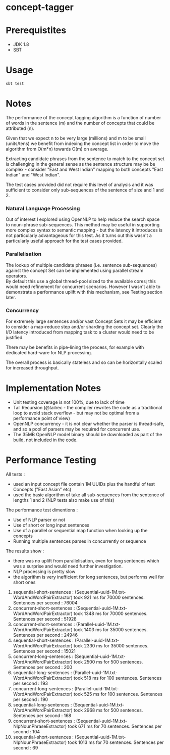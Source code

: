 
# concept-tagger

# Prerequistites

- JDK 1.8
- SBT 

# Usage

```
sbt test
```

# Notes 

The performance of the concept tagging algorithm is a function of number of words in the sentence (m) and the number of concepts that could be attributed (n).

Given that we expect n to be very large (millions) and m to be small (units/tens) we benefit from indexing the concept list in order 
to move the algorithm from O(m*n) towards O(m) on average.

Extracting candidate phrases from the sentence to match to the concept set is challenging in the general sense as the sentence
 structure may be be complex - consider "East and West Indian" mapping to both concepts "East Indian" and "West Indian".
  
The test cases provided did not require this level of analysis and it was sufficient to consider only 
sub-sequences of the sentence of size and 1 and 2.

### Natural Language Processing

Out of interest I explored using OpenNLP to help reduce the search space to noun-phrase sub-sequences. This method may be
useful in supporting more complex syntax to semantic mapping - but the latency it introduces is not particularly advantageous 
for this test. As it turns out this wasn't a particularly useful approach for the test cases provided.

### Parallelisation

The lookup of multiple candidate phrases (i.e. sentence sub-sequences) against the concept Set can be implemented using parallel stream operators.  
By default this use a global thread-pool sized to the available cores; this would need refinement for concurrent scenarios. 
However I wasn't able to demonstrate a performance uplift with this mechanism, see Testing section later.
  
### Concurrency

For extremely large sentences and/or vast Concept Sets it may be efficient to consider a map-reduce step and/or sharding the
concept set. Clearly the I/O latency introduced from mapping task to a cluster would need to be justified.    

There may be benefits in pipe-lining the process, for example with dedicated hard-ware for NLP processing. 

The overall process is basically stateless and so can be horizontally scaled for increased throughput.

# Implementation Notes

- Unit testing coverage is not 100%, due to lack of time
- Tail Recursion (@tailrec - the compiler rewrites the code as a traditional loop to avoid stack overflow - 
but may not be optimal from a performance point of view) 
- OpenNLP concurrency - it is not clear whether the parser is thread-safe, and so a pool of parsers may be required 
 for concurrent use.   
- The 35MB OpenNLP model binary should be downloaded as part of the build, not included in the code.

# Performance Testing

All tests : 
* used an input concept file contain 1M UUIDs plus the handful of test Concepts ("East Asian" etc)
* used the basic algorithm of take all sub-sequences from the sentence of lengths 1 and 2 (NLP tests also make use of this)

The performance test dimentions :
* Use of NLP parser or not
* Use of short or long input sentences
* Use of a parallel or sequential map function when looking up the concepts
* Running multiple sentences parses in concurrently or sequence 

The results show :
* there was no uplift from parallelisation, even for long sentences which was a surprise and would need further investigation.
* NLP processing is pretty slow
* the algorithm is very inefficient for long sentences, but performs well for short ones

1. sequential-short-sentences : (Sequential-uuid-1M.txt-WordAndWordPairExtractor) took 921 ms for 70000 sentences. Sentences per second : 76004
2. concurrent-short-sentences : (Sequential-uuid-1M.txt-WordAndWordPairExtractor) took 1348 ms for 70000 sentences. Sentences per second : 51928
3. concurrent-short-sentences : (Parallel-uuid-1M.txt-WordAndWordPairExtractor) took 1403 ms for 35000 sentences. Sentences per second : 24946
4. sequential-short-sentences : (Parallel-uuid-1M.txt-WordAndWordPairExtractor) took 2330 ms for 35000 sentences. Sentences per second : 15021
5. concurrent-long-sentences : (Sequential-uuid-1M.txt-WordAndWordPairExtractor) took 2500 ms for 500 sentences. Sentences per second : 200
6. sequential-long-sentences : (Parallel-uuid-1M.txt-WordAndWordPairExtractor) took 518 ms for 100 sentences. Sentences per second : 193
7. concurrent-long-sentences : (Parallel-uuid-1M.txt-WordAndWordPairExtractor) took 525 ms for 100 sentences. Sentences per second : 190
8. sequential-long-sentences : (Sequential-uuid-1M.txt-WordAndWordPairExtractor) took 2968 ms for 500 sentences. Sentences per second : 168
9. concurrent-short-sentences : (Sequential-uuid-1M.txt-NlpNounPhraseExtractor) took 671 ms for 70 sentences. Sentences per second : 104
10. sequential-short-sentences : (Sequential-uuid-1M.txt-NlpNounPhraseExtractor) took 1013 ms for 70 sentences. Sentences per second : 69
